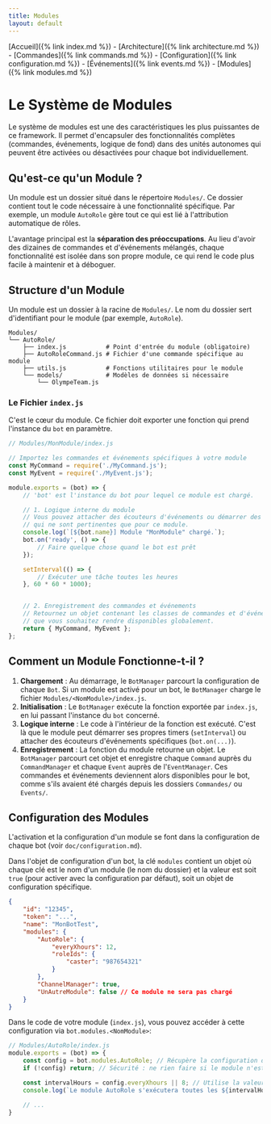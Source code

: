 ```yaml
---
title: Modules
layout: default
---
```

[Accueil]({% link index.md %}) - [Architecture]({% link architecture.md %}) - [Commandes]({% link commands.md %}) - [Configuration]({% link configuration.md %}) - [Événements]({% link events.md %}) - [Modules]({% link modules.md %})

# Le Système de Modules

Le système de modules est une des caractéristiques les plus puissantes de ce framework. Il permet d'encapsuler des fonctionnalités complètes (commandes, événements, logique de fond) dans des unités autonomes qui peuvent être activées ou désactivées pour chaque bot individuellement.

## Qu'est-ce qu'un Module ?

Un module est un dossier situé dans le répertoire `Modules/`. Ce dossier contient tout le code nécessaire à une fonctionnalité spécifique. Par exemple, un module `AutoRole` gère tout ce qui est lié à l'attribution automatique de rôles.

L'avantage principal est la **séparation des préoccupations**. Au lieu d'avoir des dizaines de commandes et d'événements mélangés, chaque fonctionnalité est isolée dans son propre module, ce qui rend le code plus facile à maintenir et à déboguer.

## Structure d'un Module

Un module est un dossier à la racine de `Modules/`. Le nom du dossier sert d'identifiant pour le module (par exemple, `AutoRole`).

```
Modules/
└── AutoRole/
    ├── index.js           # Point d'entrée du module (obligatoire)
    ├── AutoRoleCommand.js # Fichier d'une commande spécifique au module
    ├── utils.js           # Fonctions utilitaires pour le module
    └── models/            # Modèles de données si nécessaire
        └── OlympeTeam.js
```

### Le Fichier `index.js`

C'est le cœur du module. Ce fichier doit exporter une fonction qui prend l'instance du `bot` en paramètre.

```javascript
// Modules/MonModule/index.js

// Importez les commandes et événements spécifiques à votre module
const MyCommand = require('./MyCommand.js');
const MyEvent = require('./MyEvent.js');

module.exports = (bot) => {
    // 'bot' est l'instance du bot pour lequel ce module est chargé.

    // 1. Logique interne du module
    // Vous pouvez attacher des écouteurs d'événements ou démarrer des tâches de fond
    // qui ne sont pertinentes que pour ce module.
    console.log(`[${bot.name}] Module "MonModule" chargé.`);
    bot.on('ready', () => {
        // Faire quelque chose quand le bot est prêt
    });

    setInterval(() => {
        // Exécuter une tâche toutes les heures
    }, 60 * 60 * 1000);


    // 2. Enregistrement des commandes et événements
    // Retournez un objet contenant les classes de commandes et d'événements
    // que vous souhaitez rendre disponibles globalement.
    return { MyCommand, MyEvent };
};
```

## Comment un Module Fonctionne-t-il ?

1.  **Chargement** : Au démarrage, le `BotManager` parcourt la configuration de chaque `Bot`. Si un module est activé pour un bot, le `BotManager` charge le fichier `Modules/<NomModule>/index.js`.
2.  **Initialisation** : Le `BotManager` exécute la fonction exportée par `index.js`, en lui passant l'instance du `bot` concerné.
3.  **Logique interne** : Le code à l'intérieur de la fonction est exécuté. C'est là que le module peut démarrer ses propres timers (`setInterval`) ou attacher des écouteurs d'événements spécifiques (`bot.on(...)`).
4.  **Enregistrement** : La fonction du module retourne un objet. Le `BotManager` parcourt cet objet et enregistre chaque `Command` auprès du `CommandManager` et chaque `Event` auprès de l'`EventManager`. Ces commandes et événements deviennent alors disponibles pour le bot, comme s'ils avaient été chargés depuis les dossiers `Commandes/` ou `Events/`.

## Configuration des Modules

L'activation et la configuration d'un module se font dans la configuration de chaque bot (voir `doc/configuration.md`).

Dans l'objet de configuration d'un bot, la clé `modules` contient un objet où chaque clé est le nom d'un module (le nom du dossier) et la valeur est soit `true` (pour activer avec la configuration par défaut), soit un objet de configuration spécifique.

```json
{
    "id": "12345",
    "token": "...",
    "name": "MonBotTest",
    "modules": {
        "AutoRole": {
            "everyXhours": 12,
            "roleIds": {
                "caster": "987654321"
            }
        },
        "ChannelManager": true,
        "UnAutreModule": false // Ce module ne sera pas chargé
    }
}
```

Dans le code de votre module (`index.js`), vous pouvez accéder à cette configuration via `bot.modules.<NomModule>`:

```javascript
// Modules/AutoRole/index.js
module.exports = (bot) => {
    const config = bot.modules.AutoRole; // Récupère la configuration du module
    if (!config) return; // Sécurité : ne rien faire si le module n'est pas configuré

    const intervalHours = config.everyXhours || 8; // Utilise la valeur de la config ou une valeur par défaut
    console.log(`Le module AutoRole s'exécutera toutes les ${intervalHours} heures.`);

    // ...
}
```
